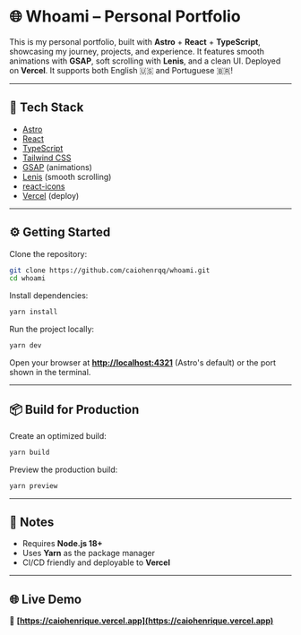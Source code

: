 # 🌐 Whoami – Personal Portfolio

This is my personal portfolio, built with **Astro** + **React** + **TypeScript**, showcasing my journey, projects, and experience. It features smooth animations with **GSAP**, soft scrolling with **Lenis**, and a clean UI. Deployed on **Vercel**. It supports both English 🇺🇸 and Portuguese 🇧🇷!

---

## 🚀 Tech Stack

* [Astro](https://astro.build/)
* [React](https://react.dev/)
* [TypeScript](https://www.typescriptlang.org/)
* [Tailwind CSS](https://tailwindcss.com/)
* [GSAP](https://gsap.com/) (animations)
* [Lenis](https://lenis.studiofreight.com/) (smooth scrolling)
* [react-icons](https://react-icons.github.io/react-icons/)
* [Vercel](https://vercel.com/) (deploy)

---

## ⚙️ Getting Started

Clone the repository:

```bash
git clone https://github.com/caiohenrqq/whoami.git
cd whoami
```

Install dependencies:

```bash
yarn install
```

Run the project locally:

```bash
yarn dev
```

Open your browser at **[http://localhost:4321](http://localhost:4321)** (Astro's default) or the port shown in the terminal.

---

## 📦 Build for Production

Create an optimized build:

```bash
yarn build
```

Preview the production build:

```bash
yarn preview
```

---

## 📝 Notes

* Requires **Node.js 18+**
* Uses **Yarn** as the package manager
* CI/CD friendly and deployable to **Vercel**

---

## 🌐 Live Demo

🔗 **[https://caiohenrique.vercel.app](https://caiohenrique.vercel.app)**
